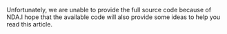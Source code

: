 Unfortunately, we are unable to provide the full source code because of NDA.I hope that the available code will also provide some ideas to help you read this article.
